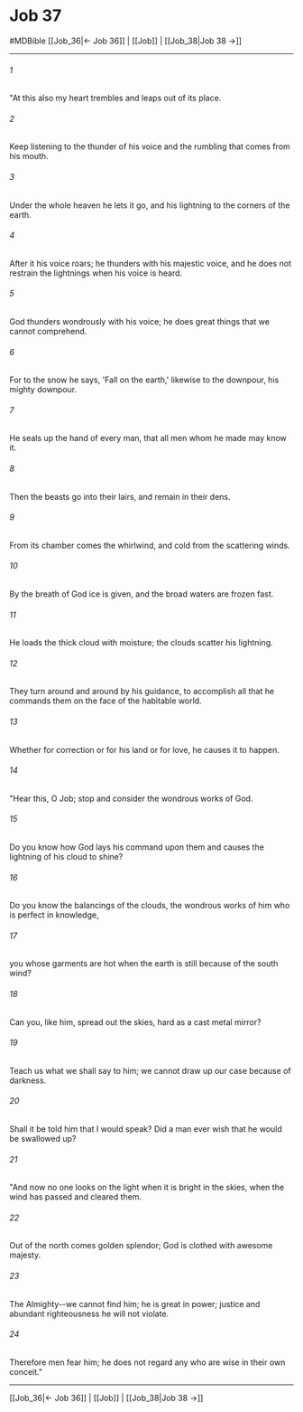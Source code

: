 # Job 37
#MDBible
[[Job_36|← Job 36]] | [[Job]] | [[Job_38|Job 38 →]]

***

###### 1 

"At this also my heart trembles and leaps out of its place. 

###### 2 

Keep listening to the thunder of his voice and the rumbling that comes from his mouth. 

###### 3 

Under the whole heaven he lets it go, and his lightning to the corners of the earth. 

###### 4 

After it his voice roars; he thunders with his majestic voice, and he does not restrain the lightnings when his voice is heard. 

###### 5 

God thunders wondrously with his voice; he does great things that we cannot comprehend. 

###### 6 

For to the snow he says, 'Fall on the earth,' likewise to the downpour, his mighty downpour. 

###### 7 

He seals up the hand of every man, that all men whom he made may know it. 

###### 8 

Then the beasts go into their lairs, and remain in their dens. 

###### 9 

From its chamber comes the whirlwind, and cold from the scattering winds. 

###### 10 

By the breath of God ice is given, and the broad waters are frozen fast. 

###### 11 

He loads the thick cloud with moisture; the clouds scatter his lightning. 

###### 12 

They turn around and around by his guidance, to accomplish all that he commands them on the face of the habitable world. 

###### 13 

Whether for correction or for his land or for love, he causes it to happen. 

###### 14 

"Hear this, O Job; stop and consider the wondrous works of God. 

###### 15 

Do you know how God lays his command upon them and causes the lightning of his cloud to shine? 

###### 16 

Do you know the balancings of the clouds, the wondrous works of him who is perfect in knowledge, 

###### 17 

you whose garments are hot when the earth is still because of the south wind? 

###### 18 

Can you, like him, spread out the skies, hard as a cast metal mirror? 

###### 19 

Teach us what we shall say to him; we cannot draw up our case because of darkness. 

###### 20 

Shall it be told him that I would speak? Did a man ever wish that he would be swallowed up? 

###### 21 

"And now no one looks on the light when it is bright in the skies, when the wind has passed and cleared them. 

###### 22 

Out of the north comes golden splendor; God is clothed with awesome majesty. 

###### 23 

The Almighty--we cannot find him; he is great in power; justice and abundant righteousness he will not violate. 

###### 24 

Therefore men fear him; he does not regard any who are wise in their own conceit." 

***

[[Job_36|← Job 36]] | [[Job]] | [[Job_38|Job 38 →]]

